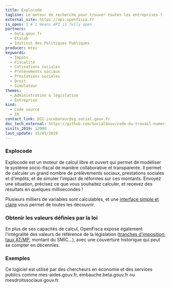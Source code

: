 ```yaml
---
title: Explocode
tagline: Le moteur de recherche pour trouver toutes les entreprises !
external_site: https://api.openfisca.fr
is_open: 1 # 1 means API is fully open
partners:
  - beta.gouv.fr
  - Etalab
  - Institut des Politiques Publiques
producer: mtei
keywords:
  - Impôts
  - Fiscalité
  - Cotisations sociales
  - Prélèvements sociaux
  - Prestations sociales
  - Droit
  - Simulateur
themes:
  - Administration & législation
  - Entreprise
kind:
  - Code source
  - IA
contact_link: DSI-incubateur@sg.social.gouv.fr
doc_tech_external: https://github.com/SocialGouv/code-du-travail-numerique/blob/master/README-dev.md
visits_2019: 12000
last_update: 15/01/2019
---
```


### Explocode

Explocode est un moteur de calcul libre et ouvert qui permet de modéliser le système socio-fiscal de manière collaborative et transparente. Il permet de calculer un grand nombre de prélèvements sociaux, prestations sociales et d'impôts, et de simuler l'impact de réformes sur ces montants.
Envoyez une situation, précisez ce que vous souhaitez calculer, et recevez des résultats en quelques millisecondes !

Plusieurs milliers de variables sont calculables, et une [interface simple et claire](https://legislation.openfisca.fr) vous permet de toutes les découvrir.

### Obtenir les valeurs définies par la loi

En plus de ses capacités de calcul, OpenFisca expose également l'intégralité des valeurs de référence de la législation ([tranches d'imposition](https://legislation.openfisca.fr/impot_revenu.bareme), [taux AT/MP](https://legislation.openfisca.fr/cotsoc.accident.faible), montant du SMIC…), avec une couverture historique qui peut se compter en décennies.

### Exemples

Ce logiciel est utilisé par des chercheurs en économie et des services publics comme mes-aides.gouv.fr, embauche.beta.gouv.fr ou mesdroitssociaux.gouv.fr.
